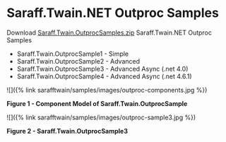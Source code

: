 # Saraff.Twain.NET Outproc Samples
Download [Saraff.Twain.OutprocSamples.zip](https://goo.gl/tBmvjF) Saraff.Twain.NET Outproc Samples

* Saraff.Twain.OutprocSample1 - Simple 
* Saraff.Twain.OutprocSample2 - Advanced
* Saraff.Twain.OutprocSample3 - Advanced Async (.net 4.0)
* Saraff.Twain.OutprocSample4 - Advanced Async (.net 4.6.1)

![]({% link sarafftwain/samples/images/outproc-components.jpg %})

**Figure 1 - Component Model of  Saraff.Twain.OutprocSample**

![]({% link sarafftwain/samples/images/outproc-sample3.jpg %})

**Figure 2 - Saraff.Twain.OutprocSample3**
